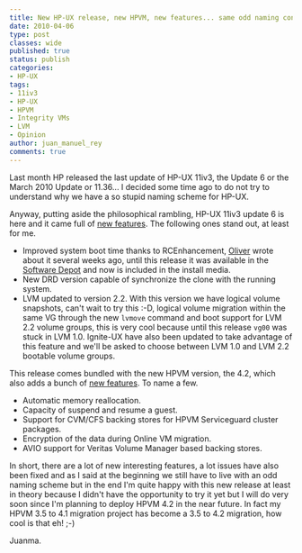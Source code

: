 ```yaml
---
title: New HP-UX release, new HPVM, new features... same odd naming convention
date: 2010-04-06
type: post
classes: wide
published: true
status: publish
categories:
- HP-UX
tags:
- 11iv3
- HP-UX
- HPVM
- Integrity VMs
- LVM
- Opinion
author: juan_manuel_rey
comments: true
---
```


Last month HP released the last update of HP-UX 11iv3, the Update 6 or the March 2010 Update or 11.36... I decided some time ago to do not try to understand why we have a so stupid naming scheme for HP-UX.

Anyway, putting aside the philosophical rambling, HP-UX 11iv3 update 6 is here and it came full of [new features](http://bizsupport1.austin.hp.com/bc/docs/support/SupportManual/c02023869/c02023869.pdf). The following ones stand out, at least for me.

- Improved system boot time thanks to RCEnhancement, [Oliver](http://omasse.blogspot.com/2010/03/hp-ux-11iv6-will-include-parallel-rc.html) wrote about it several weeks ago, until this release it was available in the [Software Depot](https://h20392.www2.hp.com/portal/swdepot/displayProductInfo.do?productNumber=RCEnh) and now is included in the install media.
- New DRD version capable of synchronize the clone with the running system.
- LVM updated to version 2.2. With this version we have logical volume snapshots, can't wait to try this :-D, logical volume migration within the same VG through the new `lvmove` command and boot support for LVM 2.2 volume groups, this is very cool because until this release `vg00` was stuck in LVM 1.0. Ignite-UX have also been updated to take advantage of this feature and we'll be asked to choose between LVM 1.0 and LVM 2.2 bootable volume groups.

This release comes bundled with the new HPVM version, the 4.2, which also adds a bunch of [new features](http://bizsupport2.austin.hp.com/bc/docs/support/SupportManual/c02023907/c02023907.pdf). To name a few.

- Automatic memory reallocation.
- Capacity of suspend and resume a guest.
- Support for CVM/CFS backing stores for HPVM Serviceguard cluster packages.
- Encryption of the data during Online VM migration.
- AVIO support for Veritas Volume Manager based backing stores.

In short, there are a lot of new interesting features, a lot issues have also been fixed and as I said at the beginning we still have to live with an odd naming scheme but in the end I'm quite happy with this new release at least in theory because I didn't have the opportunity to try it yet but I will do very soon since I'm planning to deploy HPVM 4.2 in the near future. In fact my HPVM 3.5 to 4.1 migration project has become a 3.5 to 4.2 migration, how cool is that eh! ;-)

Juanma.
